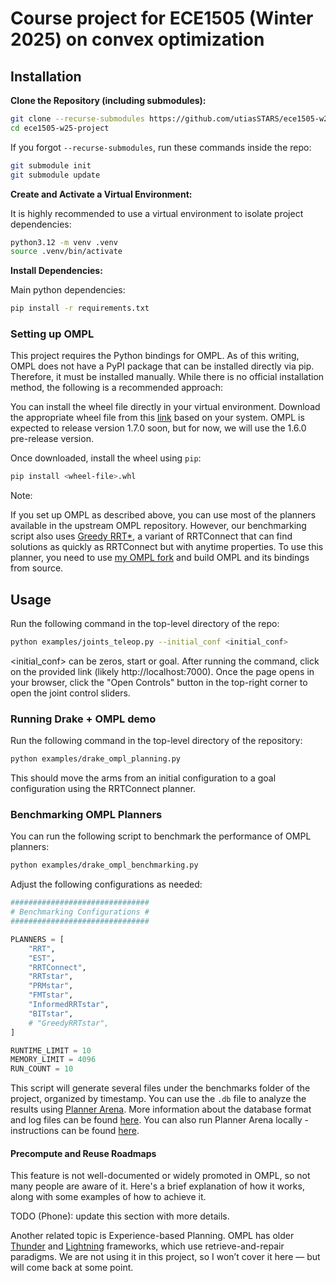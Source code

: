 # Course project for ECE1505 (Winter 2025) on convex optimization

## Installation

**Clone the Repository (including submodules):**

```bash
git clone --recurse-submodules https://github.com/utiasSTARS/ece1505-w25-project
cd ece1505-w25-project
```

If you forgot `--recurse-submodules`, run these commands inside the repo:
```bash
git submodule init
git submodule update
```

**Create and Activate a Virtual Environment:**

It is highly recommended to use a virtual environment to isolate project dependencies:

```bash
python3.12 -m venv .venv
source .venv/bin/activate
```

**Install Dependencies:**

Main python dependencies:
```bash
pip install -r requirements.txt
```

### Setting up OMPL

This project requires the Python bindings for OMPL. As of this writing, OMPL does not have a PyPI package that can be installed directly via pip. Therefore, it must be installed manually. While there is no official installation method, the following is a recommended approach:

You can install the wheel file directly in your virtual environment. Download the appropriate wheel file from this [link](https://github.com/ompl/ompl/releases/tag/prerelease) based on your system. OMPL is expected to release version 1.7.0 soon, but for now, we will use the 1.6.0 pre-release version.

Once downloaded, install the wheel using `pip`:
```bash
pip install <wheel-file>.whl
```

Note:

If you set up OMPL as described above, you can use most of the planners available in the upstream OMPL repository. However, our benchmarking script also uses [Greedy RRT*](https://arxiv.org/abs/2405.03411v2), a variant of RRTConnect that can find solutions as quickly as RRTConnect but with anytime properties. To use this planner, you need to use [my OMPL fork](https://github.com/mlsdpk/ompl/tree/greedyrrtstar) and build OMPL and its bindings from source.


## Usage

Run the following command in the top-level directory of the repo:
```bash
python examples/joints_teleop.py --initial_conf <initial_conf>
```
<initial_conf> can be zeros, start or goal.
After running the command, click on the provided link (likely http://localhost:7000). 
Once the page opens in your browser, click the "Open Controls" button 
in the top-right corner to open the joint control sliders.

### Running Drake + OMPL demo
Run the following command in the top-level directory of the repository:
```bash
python examples/drake_ompl_planning.py
```

This should move the arms from an initial configuration to a goal configuration using the RRTConnect planner.

### Benchmarking OMPL Planners

You can run the following script to benchmark the performance of OMPL planners:
```bash
python examples/drake_ompl_benchmarking.py
```

Adjust the following configurations as needed:
```py
###############################
# Benchmarking Configurations #
###############################

PLANNERS = [
    "RRT",
    "EST",
    "RRTConnect",
    "RRTstar",
    "PRMstar",
    "FMTstar",
    "InformedRRTstar",
    "BITstar",
    # "GreedyRRTstar",
]

RUNTIME_LIMIT = 10
MEMORY_LIMIT = 4096
RUN_COUNT = 10
```

This script will generate several files under the benchmarks folder of the project, organized by timestamp. You can use the `.db` file to analyze the results using [Planner Arena](http://plannerarena.org/). More information about the database format and log files can be found [here](https://ompl.kavrakilab.org/benchmark.html). You can also run Planner Arena locally - instructions can be found [here](https://ompl.kavrakilab.org/plannerarena.html).

#### Precompute and Reuse Roadmaps

This feature is not well-documented or widely promoted in OMPL, so not many people are aware of it. Here's a brief explanation of how it works, along with some examples of how to achieve it.

TODO (Phone): update this section with more details.

Another related topic is Experience-based Planning. OMPL has older [Thunder](https://ompl.kavrakilab.org/classompl_1_1tools_1_1Thunder.html) and [Lightning](https://ompl.kavrakilab.org/classompl_1_1tools_1_1Lightning.html) frameworks, which use retrieve-and-repair paradigms. We are not using it in this project, so I won’t cover it here — but will come back at some point.